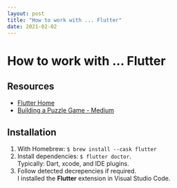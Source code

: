 ```yaml
---
layout: post
title: "How to work with ... Flutter"
date: 2021-02-02
---
```

# How to work with ... Flutter

## Resources

* [Flutter Home](https://flutter.dev)
* [Building a Puzzle Game - Medium](https://medium.com/quick-code/building-a-puzzle-game-using-flutter-6f629873102d)

## Installation

1. With Homebrew: `$ brew install --cask flutter`
2. Install dependencies: `$ flutter doctor`.  
Typically: Dart, xcode, and IDE plugins.
3. Follow detected decrepencies if required.  
I installed the **Flutter** extension in Visual Studio Code.
